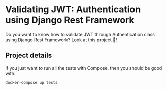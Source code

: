 # Validating JWT: Authentication using Django Rest Framework

Do you want to know how to validate JWT through Authentication class using Django Rest Framework? Look at this project 👀!

## Project details

If you just want to run all the tests with Compose, then you should be good with:

    docker-compose up tests

